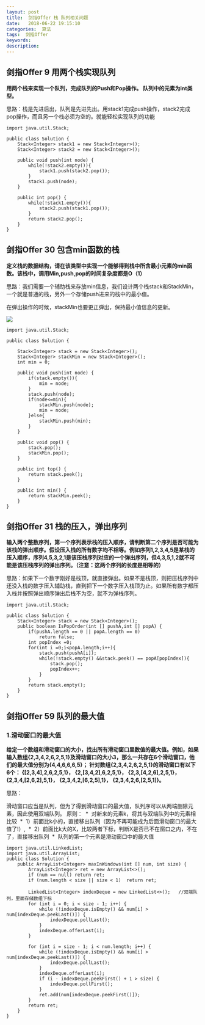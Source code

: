 ```yaml
---
layout: post
title:  剑指Offer 栈 队列相关问题
date:   2018-06-22 19:15:10
categories:  算法
tags:  剑指Offer
keywords: 
description:         
---
```

## 剑指Offer 9 用两个栈实现队列
**用两个栈来实现一个队列，完成队列的Push和Pop操作。 队列中的元素为int类型。**

思路：栈是先进后出，队列是先进先出。用stack1完成push操作，stack2完成pop操作，而且另一个栈必须为空的。就能轻松实现队列的功能
```
import java.util.Stack;

public class Solution {
    Stack<Integer> stack1 = new Stack<Integer>();
    Stack<Integer> stack2 = new Stack<Integer>();
    
    public void push(int node) {
        while(!stack2.empty()){
            stack1.push(stack2.pop());
        }
        stack1.push(node);
    }
    
    public int pop() {
        while(!stack1.empty()){
            stack2.push(stack1.pop());
        }
        return stack2.pop();
    }
}
```
## 剑指Offer 30 包含min函数的栈
**定义栈的数据结构，请在该类型中实现一个能够得到栈中所含最小元素的min函数。该栈中，调用Min,push,pop的时间复杂度都是O（1）**

思路：我们需要一个辅助栈来存放min信息，我们设计两个栈stack和StackMin，一个就是普通的栈，另外一个存储push进来的栈中的最小值。

在弹出操作的时候，stackMin也要更正弹出，保持最小值信息的更新。

![](http://p7lixluhf.bkt.clouddn.com/stackmin.jpg)
```
import java.util.Stack;

public class Solution {

    Stack<Integer> stack = new Stack<Integer>();
    Stack<Integer> stackMin = new Stack<Integer>();
    int min = 0;
    
    public void push(int node) {
        if(stack.empty()){
            min = node;
        }
        stack.push(node);
        if(node<=min){
            stackMin.push(node);
            min = node;
        }else{
            stackMin.push(min);
        }
    }
    
    public void pop() {
        stack.pop();
        stackMin.pop();
    }
    
    public int top() {
        return stack.peek();
    }
    
    public int min() {
        return stackMin.peek();
    }
}
```
## 剑指Offer 31 栈的压入，弹出序列
**输入两个整数序列，第一个序列表示栈的压入顺序，请判断第二个序列是否可能为该栈的弹出顺序。假设压入栈的所有数字均不相等。例如序列1,2,3,4,5是某栈的压入顺序，序列4,5,3,2,1是该压栈序列对应的一个弹出序列，但4,3,5,1,2就不可能是该压栈序列的弹出序列。（注意：这两个序列的长度是相等的）**

思路：如果下一个数字刚好是栈顶，就直接弹出。如果不是栈顶，则把压栈序列中还没入栈的数字压入辅助栈，直到把下一个数字压入栈顶为止。如果所有数字都压入栈并按照弹出顺序弹出后栈不为空，就不为弹栈序列。
```
import java.util.Stack;

public class Solution {
    Stack<Integer> stack = new Stack<Integer>();
    public boolean IsPopOrder(int [] pushA,int [] popA) {
        if(pushA.length == 0 || popA.length == 0)
            return false;
        int popIndex =0;
        for(int i =0;i<popA.length;i++){
            stack.push(pushA[i]);
            while(!stack.empty() &&stack.peek() == popA[popIndex]){
                stack.pop();
                popIndex++;
            }
        }
        return stack.empty();
    }
}
```

## 剑指Offer 59 队列的最大值
### 1.滑动窗口的最大值
**给定一个数组和滑动窗口的大小，找出所有滑动窗口里数值的最大值。例如，如果输入数组{2,3,4,2,6,2,5,1}及滑动窗口的大小3，那么一共存在6个滑动窗口，他们的最大值分别为{4,4,6,6,6,5}； 针对数组{2,3,4,2,6,2,5,1}的滑动窗口有以下6个： {[2,3,4],2,6,2,5,1}， {2,[3,4,2],6,2,5,1}， {2,3,[4,2,6],2,5,1}， {2,3,4,[2,6,2],5,1}， {2,3,4,2,[6,2,5],1}， {2,3,4,2,6,[2,5,1]}。**

思路：

滑动窗口应当是队列，但为了得到滑动窗口的最大值，队列序可以从两端删除元素，因此使用双端队列。
原则：
 *  对新来的元素k，将其与双端队列中的元素相比较
 *  1）前面比k小的，直接移出队列（因为不再可能成为后面滑动窗口的最大值了!）,
 *  2）前面比k大的X，比较两者下标，判断X是否已不在窗口之内，不在了，直接移出队列
 *  队列的第一个元素是滑动窗口中的最大值
```
import java.util.LinkedList;
import java.util.ArrayList;
public class Solution {
    public ArrayList<Integer> maxInWindows(int [] num, int size) {
        ArrayList<Integer> ret = new ArrayList<>();
        if (num == null) return ret;
        if (num.length < size || size < 1)  return ret;

        LinkedList<Integer> indexDeque = new LinkedList<>();   //双端队列，里面存储数组下标
        for (int i = 0; i < size - 1; i++) {
            while (!indexDeque.isEmpty() && num[i] > num[indexDeque.peekLast()]) {
                indexDeque.pollLast();
            }
            indexDeque.offerLast(i);
        }
         
        for (int i = size - 1; i < num.length; i++) {
            while (!indexDeque.isEmpty() && num[i] > num[indexDeque.peekLast()]) {
                indexDeque.pollLast();
            }
            indexDeque.offerLast(i);
            if (i - indexDeque.peekFirst() + 1 > size) {
                indexDeque.pollFirst();
            }
            ret.add(num[indexDeque.peekFirst()]);
        }
        return ret;
    }
}
```
